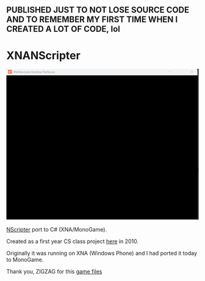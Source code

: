 ## PUBLISHED JUST TO NOT LOSE SOURCE CODE AND TO REMEMBER MY FIRST TIME WHEN I CREATED A LOT OF CODE, lol
# XNANScripter

![demo](https://github.com/ia-alpatov/XNANScripter/raw/master/Demo/Demo.gif "Demo")

[NScripter](https://en.wikipedia.org/wiki/NScripter) port to C# (XNA/MonoGame).

Created as a first year CS class project [here](https://unitech-mo.ru/eng/education/isrtet/) in 2010.

Originally it was running on XNA (Windows Phone) and I had ported it today to MonoGame.

Thank you, ZIGZAG for this [game files](https://archive.org/details/the-noose.-7z)
